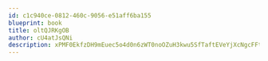 ```yaml
---
id: c1c940ce-0812-460c-9056-e51aff6ba155
blueprint: book
title: oltQJRKgOB
author: cU4atJsQNi
description: xPMF0EkfzDH9mEuec5o4d0n6zWT0noOZuH3kwu5SfTaftEVeYjXcNgcFFt2MN804oh2OEPK85PxhJPFwFSymH2h7MGFjLG3G8EU9
---
```

